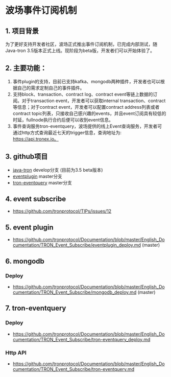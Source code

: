 # 波场事件订阅机制
## 1.  项目背景
为了更好支持开发者社区，波场正式推出事件订阅机制，已完成内部测试，随Java-tron 3.5版本正式上线。现阶段为beta版，开发者们可以开始体验了。

## 2.  主要功能：
1. 事件plugin的支持，目前已支持kafka、mongodb两种插件，开发者也可以根据自己的需求定制自己的事件插件。
2. 支持block、transaction、contract log、contract event等链上数据的订阅。对于transaction event，开发者可以获取internal transaction、contract等信息；对于contract event，开发者可以配置contract address列表或者contract topic列表，只接收自己感兴趣的events，并且event订阅具有较低的时延，fullnode执行合约后便可以收到event信息。
3. 事件查询服务tron-eventquery，波场提供的线上Event查询服务，开发者可通过http方式查询最近七天的trigger信息，查询地址为: https://api.tronex.io。

## 3. github项目
- [java-tron](https://github.com/tronprotocol/java-tron) develop分支 (目前为3.5 beta版本)
- [eventplugin](https://github.com/tronprotocol/event-plugin) master分支
- [tron-eventquery](https://github.com/tronprotocol/tron-eventquery) master分支

## 4. event subscribe
- https://github.com/tronprotocol/TIPs/issues/12

## 5. event plugin
- https://github.com/tronprotocol/Documentation/blob/master/English_Documentation/TRON_Event_Subscribe/eventplugin_deploy.md (master)

## 6. mongodb
### Deploy
- https://github.com/tronprotocol/Documentation/blob/master/English_Documentation/TRON_Event_Subscribe/mongodb_deploy.md (master)

## 7. tron-eventquery
### Deploy
- https://github.com/tronprotocol/Documentation/blob/master/English_Documentation/TRON_Event_Subscribe/tron-eventquery_deploy.md
### Http API
- https://github.com/tronprotocol/Documentation/blob/master/English_Documentation/TRON_Event_Subscribe/tron-eventquery.md
